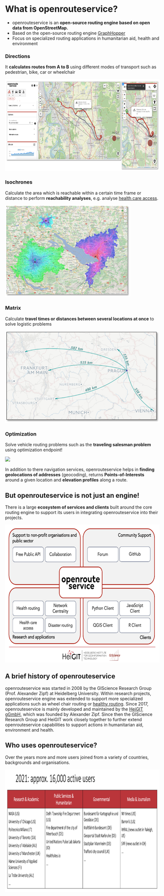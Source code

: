 # What is openrouteservice?

- openrouteservice is an **open-source routing engine based on open data from OpenStreetMap.**
- Based on the open-source routing engine [GraphHopper](www.graphhopper.com)
- Focus on specialized routing applications in humanitarian aid, health and environment


[comment]: # (|||)

### Directions 

It **calculates routes from A to B** using different modes of transport such as pedestrian, bike, car or wheelchair 

<img src="../img/clients.png" height="300px"></img>

[comment]: # (|||)

### Isochrones 

Calculate the area which is reachable within a certain time frame or distance to perform **reachability analyses**, e.g. analyse [health care access](../usecases/health_access.md).

<img src="../img/isochrones.png" height="300px"></img>

[comment]: # (|||)

### Matrix 

Calculate **travel times or distances between several locations at once** to solve logistic problems  

<img src="../img/matrix.png" height="300px"></img>

[comment]: # (|||)

### Optimization 

Solve vehicle routing problems such as the **traveling salesman problem** using optimization endpoint!

<img src="../img/optimization.png" height="300px"></img>

[comment]: # (|||)

In addition to there navigation services, openrouteservice helps in **finding geolocations of addresses** (geocoding), returns **Points-of-Interests** around a given location and **elevation profiles** along a route. 

[comment]: # (|||)

## But openrouteservice is not just an engine!

There is a large **ecosystem of services and clients** built around the core routing engine to support its users in integrating openrouteservice into their projects.

<img src="../img/ors_ecosystem.png" height="450px">

[comment]: # (|||)





## A brief history of openrouteservice

openrouteservice was started in 2008 by the GIScience Research Group (Prof. Alexander Zipf) at Heidelberg University. Within research projects, openrouteservice engine was extended to support more specialized applications such as wheel chair routing or [healthy routing](../usecases/green_routing.md). Since 2017, openrouteservice is mainly developed and maintained by the [HeiGIT gGmbH](www.heigit.org), which was founded by Alexander Zipf. Since then the GIScience Research Group and HeiGIT work closely together to further extend openrouteservice capabilities to support actions in humanitarian aid, environment and health.   

[comment]: # (|||)


## Who uses openrouteservice?

Over the years more and more users joined from a variety of countries, backgrounds and organisations.  

<img src="../img/users.png" height="400px"></img>

